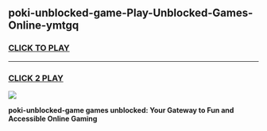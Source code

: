 
## poki-unblocked-game-Play-Unblocked-Games-Online-ymtgq
<h3>
<a href="https://premium76.site?title=poki-unblocked-game&ref=24A">CLICK TO PLAY</a></h3>
<hr>

<h3>
<a href="https://premium76.site?title=poki-unblocked-game&ref=24A">CLICK 2 PLAY</a>
  
</h3>

<a href="https://premium76.site?title=poki-unblocked-game&ref=24A"><img src="https://clearcache.store/games.png"></a>


**poki-unblocked-game games unblocked: Your Gateway to Fun and Accessible Online Gaming**
